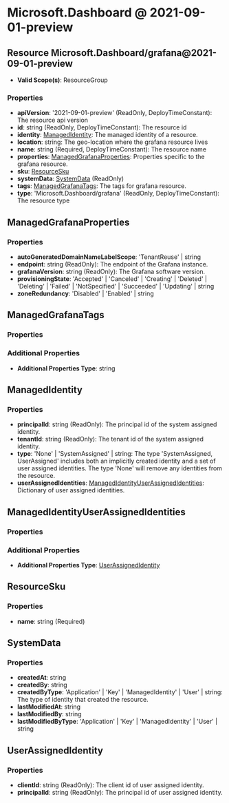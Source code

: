 # Microsoft.Dashboard @ 2021-09-01-preview

## Resource Microsoft.Dashboard/grafana@2021-09-01-preview
* **Valid Scope(s)**: ResourceGroup
### Properties
* **apiVersion**: '2021-09-01-preview' (ReadOnly, DeployTimeConstant): The resource api version
* **id**: string (ReadOnly, DeployTimeConstant): The resource id
* **identity**: [ManagedIdentity](#managedidentity): The managed identity of a resource.
* **location**: string: The geo-location where the grafana resource lives
* **name**: string (Required, DeployTimeConstant): The resource name
* **properties**: [ManagedGrafanaProperties](#managedgrafanaproperties): Properties specific to the grafana resource.
* **sku**: [ResourceSku](#resourcesku)
* **systemData**: [SystemData](#systemdata) (ReadOnly)
* **tags**: [ManagedGrafanaTags](#managedgrafanatags): The tags for grafana resource.
* **type**: 'Microsoft.Dashboard/grafana' (ReadOnly, DeployTimeConstant): The resource type

## ManagedGrafanaProperties
### Properties
* **autoGeneratedDomainNameLabelScope**: 'TenantReuse' | string
* **endpoint**: string (ReadOnly): The endpoint of the Grafana instance.
* **grafanaVersion**: string (ReadOnly): The Grafana software version.
* **provisioningState**: 'Accepted' | 'Canceled' | 'Creating' | 'Deleted' | 'Deleting' | 'Failed' | 'NotSpecified' | 'Succeeded' | 'Updating' | string
* **zoneRedundancy**: 'Disabled' | 'Enabled' | string

## ManagedGrafanaTags
### Properties
### Additional Properties
* **Additional Properties Type**: string

## ManagedIdentity
### Properties
* **principalId**: string (ReadOnly): The principal id of the system assigned identity.
* **tenantId**: string (ReadOnly): The tenant id of the system assigned identity.
* **type**: 'None' | 'SystemAssigned' | string: The type 'SystemAssigned, UserAssigned' includes both an implicitly created identity and a set of user assigned identities. The type 'None' will remove any identities from the resource.
* **userAssignedIdentities**: [ManagedIdentityUserAssignedIdentities](#managedidentityuserassignedidentities): Dictionary of user assigned identities.

## ManagedIdentityUserAssignedIdentities
### Properties
### Additional Properties
* **Additional Properties Type**: [UserAssignedIdentity](#userassignedidentity)

## ResourceSku
### Properties
* **name**: string (Required)

## SystemData
### Properties
* **createdAt**: string
* **createdBy**: string
* **createdByType**: 'Application' | 'Key' | 'ManagedIdentity' | 'User' | string: The type of identity that created the resource.
* **lastModifiedAt**: string
* **lastModifiedBy**: string
* **lastModifiedByType**: 'Application' | 'Key' | 'ManagedIdentity' | 'User' | string

## UserAssignedIdentity
### Properties
* **clientId**: string (ReadOnly): The client id of user assigned identity.
* **principalId**: string (ReadOnly): The principal id of user assigned identity.

